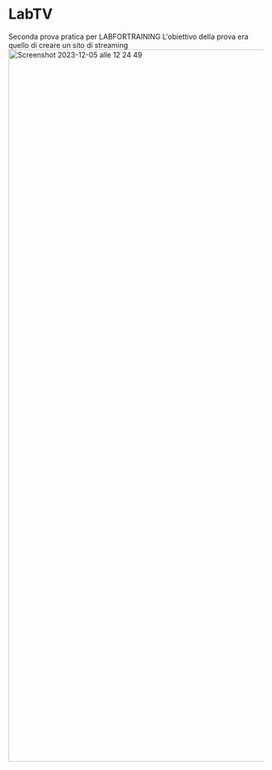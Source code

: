 # LabTV
Seconda prova pratica per LABFORTRAINING 
L'obiettivo della prova era quello di creare un sito di streaming
<img width="1406" alt="Screenshot 2023-12-05 alle 12 24 49" src="https://github.com/BooleanDan/LabTV/assets/144498896/daa1161a-8741-49be-80e6-8bb7f22fffef">

